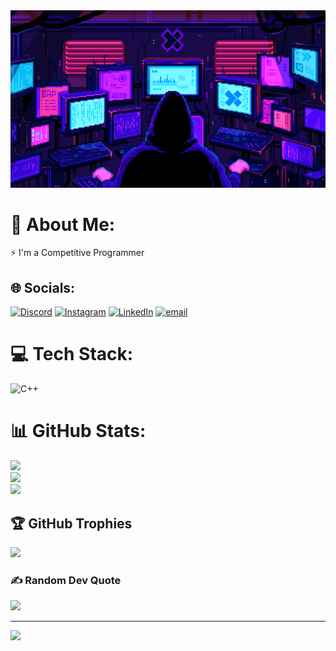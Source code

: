 <img src = "Pixel Jeff_ Photo.gif">

# 💫 About Me:
⚡ I'm a Competitive Programmer


## 🌐 Socials:
[![Discord](https://img.shields.io/badge/Discord-%237289DA.svg?logo=discord&logoColor=white)](https://discord.gg/Nasif#7824) [![Instagram](https://img.shields.io/badge/Instagram-%23E4405F.svg?logo=Instagram&logoColor=white)](https://instagram.com/xenaf_i) [![LinkedIn](https://img.shields.io/badge/LinkedIn-%230077B5.svg?logo=linkedin&logoColor=white)](https://linkedin.com/in/nasif-shahrier-nafi) [![email](https://img.shields.io/badge/Email-D14836?logo=gmail&logoColor=white)](mailto:nasifshahrierrifat@gmail.com) 

# 💻 Tech Stack:
![C++](https://img.shields.io/badge/c++-%2300599C.svg?style=for-the-badge&logo=c%2B%2B&logoColor=white)
# 📊 GitHub Stats:
![](https://github-readme-stats.vercel.app/api?username=nafi103&theme=dark&hide_border=false&include_all_commits=true&count_private=false)<br/>
![](https://nirzak-streak-stats.vercel.app/?user=nafi103&theme=dark&hide_border=false)<br/>
![](https://github-readme-stats.vercel.app/api/top-langs/?username=nafi103&theme=dark&hide_border=false&include_all_commits=true&count_private=false&layout=compact)

## 🏆 GitHub Trophies
![](https://github-profile-trophy.vercel.app/?username=nafi103&theme=radical&no-frame=false&no-bg=true&margin-w=4)

### ✍️ Random Dev Quote
![](https://quotes-github-readme.vercel.app/api?type=horizontal&theme=radical)

---
[![](https://visitcount.itsvg.in/api?id=nafi103&icon=0&color=0)](https://visitcount.itsvg.in)

<!-- Proudly created with GPRM ( https://gprm.itsvg.in ) -->
